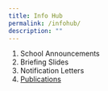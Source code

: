 ```yaml
---
title: Info Hub
permalink: /infohub/
description: ""
---
```

1. School Announcements 
2. Briefing Slides
3. Notification Letters
4. [Publications](https://www.greenridgepri.moe.edu.sg/publication/)